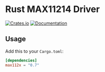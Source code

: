 # Rust MAX11214 Driver

[![Crates.io](https://img.shields.io/crates/v/max112x.svg)](https://crates.io/crates/max112x)
[![Documentation](https://docs.rs/max112x/badge.svg)](https://docs.rs/max112x)

## Usage

Add this to your `Cargo.toml`:

```toml
[dependencies]
max112x = "0.7"
```
